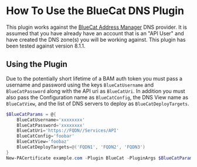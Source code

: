 # How To Use the BlueCat DNS Plugin

This plugin works against the [BlueCat Address Manager](https://www.bluecatnetworks.com/platform/management/bluecat-address-manager/) DNS provider. It is assumed that you have already have an account that is an "API User" and have created the DNS zone(s) you will be working against. This plugin has been tested against version 8.1.1.

## Using the Plugin

Due to the potentially short lifetime of a BAM auth token you must pass a username and password using the keys `BlueCatUsername` and `BlueCatPassword` along with the API uri as `BlueCatUri`. In addition you must also pass the Configuration name as `BlueCatConfig`, the DNS View name as `BlueCatView`, and the list of DNS servers to deploy as `BlueCatDeployTargets`.

```powershell
$BlueCatParams = @{
    BlueCatUsername='xxxxxxxx'
    BlueCatPassword='xxxxxxxx'
    BlueCatUri='https://FQDN//Services/API'
    BlueCatConfig='foobar'
    BlueCatView='foobaz'
    BlueCatDeployTargets=@('FQDN1', 'FQDN2', 'FQDN3')
}
New-PACertificate example.com -Plugin BlueCat -PluginArgs $BlueCatParams
```
